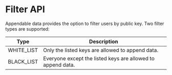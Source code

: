 # Filter API

Appendable data provides the option to filter users by public key. Two filter types are supported:

| Type | Description |
| --- | --- |
| WHITE_LIST | Only the listed keys are allowed to append data. |
| BLACK_LIST | Everyone except the listed keys are allowed to append data. |
